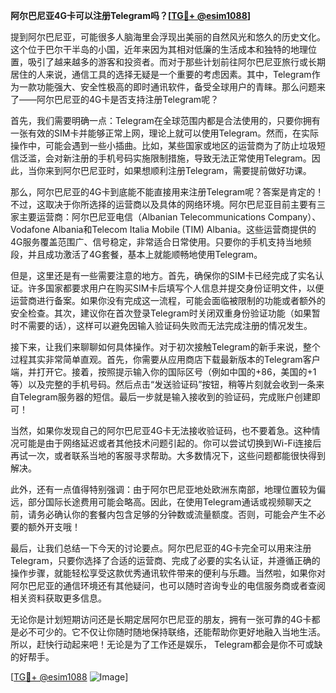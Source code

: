 **阿尔巴尼亚4G卡可以注册Telegram吗？[[TG💪+ @esim1088](https://t.me/s/esim1088)]**

提到阿尔巴尼亚，可能很多人脑海里会浮现出美丽的自然风光和悠久的历史文化。这个位于巴尔干半岛的小国，近年来因为其相对低廉的生活成本和独特的地理位置，吸引了越来越多的游客和投资者。而对于那些计划前往阿尔巴尼亚旅行或长期居住的人来说，通信工具的选择无疑是一个重要的考虑因素。其中，Telegram作为一款功能强大、安全性极高的即时通讯软件，备受全球用户的青睐。那么问题来了——阿尔巴尼亚的4G卡是否支持注册Telegram呢？

首先，我们需要明确一点：Telegram在全球范围内都是合法使用的，只要你拥有一张有效的SIM卡并能够正常上网，理论上就可以使用Telegram。然而，在实际操作中，可能会遇到一些小插曲。比如，某些国家或地区的运营商为了防止垃圾短信泛滥，会对新注册的手机号码实施限制措施，导致无法正常使用Telegram。因此，当你来到阿尔巴尼亚时，如果想顺利注册Telegram，需要提前做好功课。

那么，阿尔巴尼亚的4G卡到底能不能直接用来注册Telegram呢？答案是肯定的！不过，这取决于你所选择的运营商以及具体的网络环境。阿尔巴尼亚目前主要有三家主要运营商：阿尔巴尼亚电信（Albanian Telecommunications Company）、Vodafone Albania和Telecom Italia Mobile (TIM) Albania。这些运营商提供的4G服务覆盖范围广、信号稳定，非常适合日常使用。只要你的手机支持当地频段，并且成功激活了4G套餐，基本上就能顺畅地使用Telegram。

但是，这里还是有一些需要注意的地方。首先，确保你的SIM卡已经完成了实名认证。许多国家都要求用户在购买SIM卡后填写个人信息并提交身份证明文件，以便运营商进行备案。如果你没有完成这一流程，可能会面临被限制的功能或者额外的安全检查。其次，建议你在首次登录Telegram时关闭双重身份验证功能（如果暂时不需要的话），这样可以避免因输入验证码失败而无法完成注册的情况发生。

接下来，让我们来聊聊如何具体操作。对于初次接触Telegram的新手来说，整个过程其实非常简单直观。首先，你需要从应用商店下载最新版本的Telegram客户端，并打开它。接着，按照提示输入你的国际区号（例如中国的+86，美国的+1等）以及完整的手机号码。然后点击“发送验证码”按钮，稍等片刻就会收到一条来自Telegram服务器的短信。最后一步就是输入接收到的验证码，完成账户创建即可！

当然，如果你发现自己的阿尔巴尼亚4G卡无法接收验证码，也不要着急。这种情况可能是由于网络延迟或者其他技术问题引起的。你可以尝试切换到Wi-Fi连接后再试一次，或者联系当地的客服寻求帮助。大多数情况下，这些问题都能很快得到解决。

此外，还有一点值得特别强调：由于阿尔巴尼亚地处欧洲东南部，地理位置较为偏远，部分国际长途费用可能会略高。因此，在使用Telegram通话或视频聊天之前，请务必确认你的套餐内包含足够的分钟数或流量额度。否则，可能会产生不必要的额外开支哦！

最后，让我们总结一下今天的讨论要点。阿尔巴尼亚的4G卡完全可以用来注册Telegram，只要你选择了合适的运营商、完成了必要的实名认证，并遵循正确的操作步骤，就能轻松享受这款优秀通讯软件带来的便利与乐趣。当然啦，如果你对阿尔巴尼亚的通信环境还有其他疑问，也可以随时咨询专业的电信服务商或者查阅相关资料获取更多信息。

无论你是计划短期访问还是长期定居阿尔巴尼亚的朋友，拥有一张可靠的4G卡都是必不可少的。它不仅让你随时随地保持联络，还能帮助你更好地融入当地生活。所以，赶快行动起来吧！无论是为了工作还是娱乐， Telegram都会是你不可或缺的好帮手。

[[TG💪+ @esim1088](https://t.me/s/esim1088) ![Image](https://i.postimg.cc/4NQfJmqS/Snipaste-2025-05-13-00-14-12.png)]
